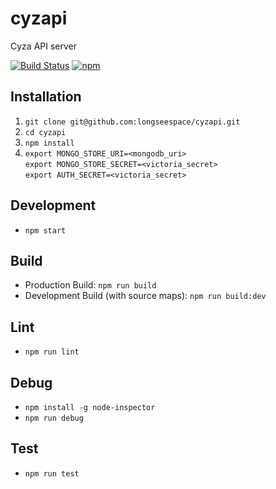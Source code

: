 # cyzapi
Cyza API server

[![Build Status](https://travis-ci.org/longseespace/cyzapi.svg?branch=master)](https://travis-ci.org/longseespace/cyzapi)
[![npm](https://img.shields.io/npm/v/npm.svg?maxAge=2592000)](https://www.npmjs.com/package/cyzapi)

## Installation
1. `git clone git@github.com:longseespace/cyzapi.git`
2. `cd cyzapi`
3. `npm install`
4. `export MONGO_STORE_URI=<mongodb_uri>`  
   `export MONGO_STORE_SECRET=<victoria_secret>`  
   `export AUTH_SECRET=<victoria_secret>`  

## Development
* `npm start`

## Build
* Production Build: `npm run build`
* Development Build (with source maps): `npm run build:dev`

## Lint
* `npm run lint`

## Debug
* `npm install -g node-inspector`
* `npm run debug`

## Test
* `npm run test`
